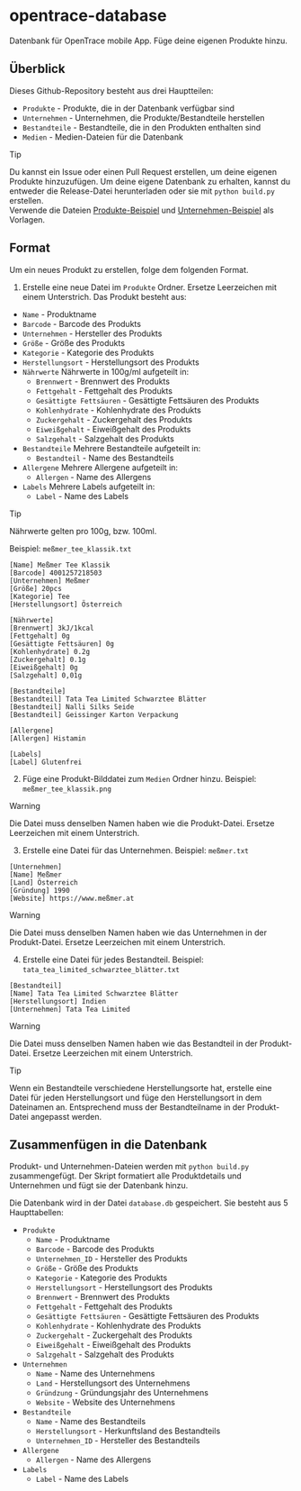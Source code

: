# opentrace-database
Datenbank für OpenTrace mobile App. Füge deine eigenen Produkte hinzu.

## Überblick
Dieses Github-Repository besteht aus drei Hauptteilen:
- `Produkte` - Produkte, die in der Datenbank verfügbar sind
- `Unternehmen` - Unternehmen, die Produkte/Bestandteile herstellen
- `Bestandteile` - Bestandteile, die in den Produkten enthalten sind
- `Medien` - Medien-Dateien für die Datenbank

> [!TIP]
> Du kannst ein Issue oder einen Pull Request erstellen, um deine eigenen Produkte hinzuzufügen.
> Um deine eigene Datenbank zu erhalten, kannst du entweder die Release-Datei herunterladen oder sie mit `python build.py` erstellen.<br>
> Verwende die Dateien [Produkte-Beispiel](./Produkte/beispiel.txt) und [Unternehmen-Beispiel](./Unternehmen/beispiel.txt) als Vorlagen.

## Format
Um ein neues Produkt zu erstellen, folge dem folgenden Format.
1. Erstelle eine neue Datei im `Produkte` Ordner. Ersetze Leerzeichen mit einem Unterstrich. Das Produkt besteht aus:
- `Name` - Produktname
- `Barcode` - Barcode des Produkts
- `Unternehmen` - Hersteller des Produkts
- `Größe` - Größe des Produkts
- `Kategorie` - Kategorie des Produkts
- `Herstellungsort` - Herstellungsort des Produkts
- `Nährwerte` Nährwerte in 100g/ml aufgeteilt in:
    - `Brennwert` - Brennwert des Produkts
    - `Fettgehalt` - Fettgehalt des Produkts
    - `Gesättigte Fettsäuren` - Gesättigte Fettsäuren des Produkts
    - `Kohlenhydrate` - Kohlenhydrate des Produkts
    - `Zuckergehalt` - Zuckergehalt des Produkts
    - `Eiweißgehalt` - Eiweißgehalt des Produkts
    - `Salzgehalt` - Salzgehalt des Produkts
- `Bestandteile` Mehrere Bestandteile aufgeteilt in:
    - `Bestandteil` - Name des Bestandteils
- `Allergene` Mehrere Allergene aufgeteilt in:
    - `Allergen` - Name des Allergens
- `Labels` Mehrere Labels aufgeteilt in:
    - `Label` - Name des Labels

> [!TIP]
> Nährwerte gelten pro 100g, bzw. 100ml.

Beispiel: `meßmer_tee_klassik.txt`
```
[Name] Meßmer Tee Klassik
[Barcode] 4001257218503
[Unternehmen] Meßmer
[Größe] 20pcs
[Kategorie] Tee
[Herstellungsort] Österreich

[Nährwerte]
[Brennwert] 3kJ/1kcal
[Fettgehalt] 0g
[Gesättigte Fettsäuren] 0g
[Kohlenhydrate] 0.2g
[Zuckergehalt] 0.1g
[Eiweißgehalt] 0g
[Salzgehalt] 0,01g

[Bestandteile]
[Bestandteil] Tata Tea Limited Schwarztee Blätter
[Bestandteil] Nalli Silks Seide
[Bestandteil] Geissinger Karton Verpackung

[Allergene]
[Allergen] Histamin

[Labels]
[Label] Glutenfrei
```
2. Füge eine Produkt-Bilddatei zum `Medien` Ordner hinzu. Beispiel: `meßmer_tee_klassik.png`

> [!WARNING]
> Die Datei muss denselben Namen haben wie die Produkt-Datei. Ersetze Leerzeichen mit einem Unterstrich.

3. Erstelle eine Datei für das Unternehmen. Beispiel: `meßmer.txt`
```
[Unternehmen]
[Name] Meßmer
[Land] Österreich
[Gründung] 1990
[Website] https://www.meßmer.at
```
> [!WARNING]
> Die Datei muss denselben Namen haben wie das Unternehmen in der Produkt-Datei. Ersetze Leerzeichen mit einem Unterstrich.

4. Erstelle eine Datei für jedes Bestandteil. Beispiel: `tata_tea_limited_schwarztee_blätter.txt`
```
[Bestandteil]
[Name] Tata Tea Limited Schwarztee Blätter
[Herstellungsort] Indien
[Unternehmen] Tata Tea Limited
```
> [!WARNING]
> Die Datei muss denselben Namen haben wie das Bestandteil in der Produkt-Datei. Ersetze Leerzeichen mit einem Unterstrich.

> [!TIP]
> Wenn ein Bestandteile verschiedene Herstellungsorte hat, erstelle eine Datei für jeden Herstellungsort und füge den 
> Herstellungsort in dem Dateinamen an. Entsprechend muss der Bestandteilname in der Produkt-Datei angepasst werden.

## Zusammenfügen in die Datenbank
Produkt- und Unternehmen-Dateien werden mit `python build.py` zusammengefügt.
Der Skript formatiert alle Produktdetails und Unternehmen und fügt sie der Datenbank hinzu.

Die Datenbank wird in der Datei `database.db` gespeichert. Sie besteht aus 5 Haupttabellen:
- `Produkte`
    - `Name` - Produktname
    - `Barcode` - Barcode des Produkts
    - `Unternehmen_ID` - Hersteller des Produkts
    - `Größe` - Größe des Produkts
    - `Kategorie` - Kategorie des Produkts
    - `Herstellungsort` - Herstellungsort des Produkts
    - `Brennwert` - Brennwert des Produkts
    - `Fettgehalt` - Fettgehalt des Produkts
    - `Gesättigte Fettsäuren` - Gesättigte Fettsäuren des Produkts
    - `Kohlenhydrate` - Kohlenhydrate des Produkts
    - `Zuckergehalt` - Zuckergehalt des Produkts
    - `Eiweißgehalt` - Eiweißgehalt des Produkts
    - `Salzgehalt` - Salzgehalt des Produkts
- `Unternehmen`
    - `Name` - Name des Unternehmens
    - `Land` - Herstellungsort des Unternehmens
    - `Gründzung` - Gründungsjahr des Unternehmens
    - `Website` - Website des Unternehmens
- `Bestandteile`
    - `Name` - Name des Bestandteils
    - `Herstellungsort` - Herkunftsland des Bestandteils
    - `Unternehmen_ID` - Hersteller des Bestandteils
- `Allergene`
    - `Allergen` - Name des Allergens
- `Labels`
    - `Label` - Name des Labels
